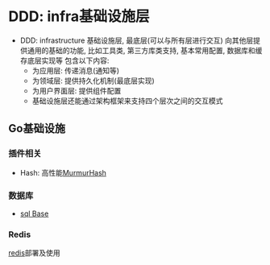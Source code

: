 # DDD: infra基础设施层

- DDD: infrastructure 基础设施层, 最底层(可以与所有层进行交互)
向其他层提供通用的基础的功能, 比如工具类, 第三方库类支持, 基本常用配置, 数据库和缓存底层实现等
包含以下内容:
    - 为应用层: 传递消息(通知等)
    - 为领域层: 提供持久化机制(最底层实现)
    - 为用户界面层: 提供组件配置
    - 基础设施层还能通过架构框架来支持四个层次之间的交互模式
    
## Go基础设施

### 插件相关
- Hash: 高性能[MurmurHash](../advanceGoProgram/chapter5/hashFunc/hashFunc.go)

### 数据库
- [sql Base](../advanceGoProgram/chapter5/database/sqlBase.go)

### Redis
[redis](redis/README.md)部署及使用
